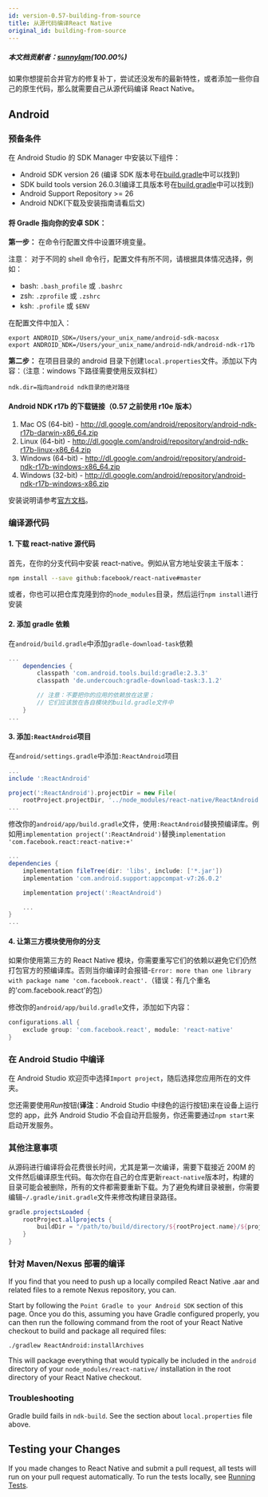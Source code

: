 ```yaml
---
id: version-0.57-building-from-source
title: 从源代码编译React Native
original_id: building-from-source
---
```


##### 本文档贡献者：[sunnylqm](https://github.com/search?q=sunnylqm%40qq.com+in%3Aemail&type=Users)(100.00%)

如果你想提前合并官方的修复补丁，尝试还没发布的最新特性，或者添加一些你自己的原生代码，那么就需要自己从源代码编译 React Native。

## Android

### 预备条件

在 Android Studio 的 SDK Manager 中安装以下组件：

- Android SDK version 26 (编译 SDK 版本号在[build.gradle](https://github.com/facebook/react-native/blob/master/ReactAndroid/build.gradle)中可以找到)
- SDK build tools version 26.0.3(编译工具版本号在[build.gradle](https://github.com/facebook/react-native/blob/master/ReactAndroid/build.gradle)中可以找到)
- Android Support Repository >= 26
- Android NDK(下载及安装指南请看后文)

#### 将 Gradle 指向你的安卓 SDK：

**第一步：** 在命令行配置文件中设置环境变量。

注意： 对于不同的 shell 命令行，配置文件有所不同，请根据具体情况选择，例如：

- bash: `.bash_profile` 或 `.bashrc`
- zsh: `.zprofile` 或 `.zshrc`
- ksh: `.profile` 或 `$ENV`

在配置文件中加入：

```
export ANDROID_SDK=/Users/your_unix_name/android-sdk-macosx
export ANDROID_NDK=/Users/your_unix_name/android-ndk/android-ndk-r17b
```

**第二步：** 在项目目录的 android 目录下创建`local.properties`文件。添加以下内容：（注意：windows 下路径需要使用反双斜杠）

```
ndk.dir=指向android ndk目录的绝对路径
```

#### Android NDK r17b 的下载链接（0.57 之前使用 r10e 版本）

1.  Mac OS (64-bit) - http://dl.google.com/android/repository/android-ndk-r17b-darwin-x86_64.zip
2.  Linux (64-bit) - http://dl.google.com/android/repository/android-ndk-r17b-linux-x86_64.zip
3.  Windows (64-bit) - http://dl.google.com/android/repository/android-ndk-r17b-windows-x86_64.zip
4.  Windows (32-bit) - http://dl.google.com/android/repository/android-ndk-r17b-windows-x86.zip

安装说明请参考[官方文档](https://developer.android.com/ndk/index.html)。

### 编译源代码

#### 1. 下载 react-native 源代码

首先，在你的分支代码中安装 react-native。例如从官方地址安装主干版本：

```sh
npm install --save github:facebook/react-native#master
```

或者，你也可以把仓库克隆到你的`node_modules`目录，然后运行`npm install`进行安装

#### 2. 添加 gradle 依赖

在`android/build.gradle`中添加`gradle-download-task`依赖

```gradle
...
    dependencies {
        classpath 'com.android.tools.build:gradle:2.3.3'
        classpath 'de.undercouch:gradle-download-task:3.1.2'

        // 注意：不要把你的应用的依赖放在这里；
        // 它们应该放在各自模块的build.gradle文件中
    }
...
```

#### 3. 添加`:ReactAndroid`项目

在`android/settings.gradle`中添加`:ReactAndroid`项目

```gradle
...
include ':ReactAndroid'

project(':ReactAndroid').projectDir = new File(
    rootProject.projectDir, '../node_modules/react-native/ReactAndroid')
...
```

修改你的`android/app/build.gradle`文件，使用`:ReactAndroid`替换预编译库。例如用`implementation project(':ReactAndroid')`替换`implementation 'com.facebook.react:react-native:+'`

```gradle
...
dependencies {
    implementation fileTree(dir: 'libs', include: ['*.jar'])
    implementation 'com.android.support:appcompat-v7:26.0.2'

    implementation project(':ReactAndroid')

    ...
}
...
```

#### 4. 让第三方模块使用你的分支

如果你使用第三方的 React Native 模块，你需要重写它们的依赖以避免它们仍然打包官方的预编译库。否则当你编译时会报错-`Error: more than one library with package name 'com.facebook.react'.`（错误：有几个重名的'com.facebook.react'的包）

修改你的`android/app/build.gradle`文件，添加如下内容：

```gradle
configurations.all {
    exclude group: 'com.facebook.react', module: 'react-native'
}
```

### 在 Android Studio 中编译

在 Android Studio 欢迎页中选择`Import project`，随后选择您应用所在的文件夹。

您还需要使用*Run*按钮(**译注**：Android Studio 中绿色的运行按钮)来在设备上运行您的 app，此外 Android Studio 不会自动开启服务，你还需要通过`npm start`来启动开发服务。

### 其他注意事项

从源码进行编译将会花费很长时间，尤其是第一次编译，需要下载接近 200M 的文件然后编译原生代码。每次你在自己的仓库更新`react-native`版本时，构建的目录可能会被删除，所有的文件都需要重新下载。为了避免构建目录被删，你需要编辑`~/.gradle/init.gradle`文件来修改构建目录路径。

```gradle
gradle.projectsLoaded {
    rootProject.allprojects {
        buildDir = "/path/to/build/directory/${rootProject.name}/${project.name}"
    }
}
```

### 针对 Maven/Nexus 部署的编译

If you find that you need to push up a locally compiled React Native .aar and related files to a remote Nexus repository, you can.

Start by following the `Point Gradle to your Android SDK` section of this page. Once you do this, assuming you have Gradle configured properly, you can then run the following command from the root of your React Native checkout to build and package all required files:

```
./gradlew ReactAndroid:installArchives
```

This will package everything that would typically be included in the `android` directory of your `node_modules/react-native/` installation in the root directory of your React Native checkout.

### Troubleshooting

Gradle build fails in `ndk-build`. See the section about `local.properties` file above.

## Testing your Changes

If you made changes to React Native and submit a pull request, all tests will run on your pull request automatically. To run the tests locally, see [Running Tests](testing.md).
